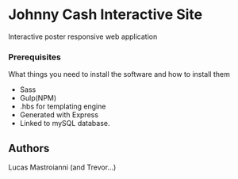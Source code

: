 # Johnny Cash Interactive Site

Interactive poster responsive web application


### Prerequisites

What things you need to install the software and how to install them


- Sass
- Gulp(NPM)
- .hbs for templating engine
- Generated with Express
- Linked to mySQL database.



## Authors

Lucas Mastroianni (and Trevor...)

